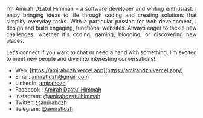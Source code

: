 <!-- ![banner](https://github.com/slvally/slvally/assets/133903731/b14e3dcd-4bd8-4d90-a11b-74be3e5461ee) -->
<!--
<h1 align="center">
  Haloo!
 <img src="https://media.tenor.com/RpXukdyagxsAAAAi/angry-fox.gif" width="60px"/>
<!--   <img src="https://media.tenor.com/YLOlmVlg304AAAAi/shiro-cute.gif" width="60px"/>  -->
<!-- </h1> 

<div align="center">
  <img src="https://github-readme-stats.vercel.app/api?username=amirahdzh&show_icons=true&theme=dracula" alt="Amiw's Github Stats">
  <br><br>
  <img src="https://komarev.com/ghpvc/?username=amirahdzh&color=F4A4B5&style=ff69b4" alt="Amiw's Github Profile Views" />
<!--   <img src="https://wakatime.com/badge/user/7a831ab0-e43a-4215-aa08-92f915bed065.svg" alt="Total time coded since May 13 2019" /> -->
  <!--<br><br>
  <!--<details>
    <summary>My Detail Stats (click me to toggle 👀)</summary>
    <br>
    <p><img src="https://github-readme-stats.vercel.app/api/top-langs/?username=amirahdzh&theme=algolia&hide_border=true&langs_count=5" alt="Most used languages" /></p>
    <p><img src="https://github-readme-streak-stats.herokuapp.com/?user=amirahdzh&theme=algolia" alt="Stat Streak" /></p>
    <p><img src="https://github-profile-trophy.vercel.app/?username=amirahdzh&theme=algolia&margin-w=5&margin-h=5" alt="Github Trophy" /></p>
  </details>
</div>
<br>

<!-- [![Typing SVG](https://readme-typing-svg.herokuapp.com/?lines=Hi+There!;Glad+to+See+You+Here!+👋)](https://git.io/typing-svg) -->
<!-- [![Typing SVG](https://readme-typing-svg.herokuapp.com?font=Fira+Code&pause=200&color=F7CB00&width=435&lines=Hi+There!;Glad+to+See+You+Here!+👋)](https://git.io/typing-svg) -->
<!-- [![Typing SVG](https://readme-typing-svg.herokuapp.com?font=Fira&color=F7CB00&width=435&lines=Hi+There!;Glad+to+See+You+Here!+👋)](https://git.io/typing-svg) -->

<p align="justify">I’m Amirah Dzatul Himmah – a software developer and writing enthusiast. I enjoy bringing ideas to life through coding and creating solutions that simplify everyday tasks. With a particular passion for web development, I design and build engaging, functional websites. Always eager to tackle new challenges, whether it's coding, gaming, blogging, or discovering new places.<p>
<p align="justify">Let’s connect if you want to chat or need a hand with something. I’m excited to meet new people and dive into interesting conversations!.<p>

- Web: [https://amirahdzh.vercel.app](https://amirahdzh.vercel.app/)
- Email: [amirahdzh@gmail.com](mailto:amirahdzh@gmail.com)
- LinkedIn: [amirahdzh](https://www.linkedin.com/in/amirahdzh)
- Facebook : [Amirah Dzatul Himmah](https://www.facebook.com/in/amirahdzh)
- Instagram: [@amirahdzatulhimmah](https://instagram.com/amirahdzatulhimmah)
- Twitter: [@amirahdzh](https://twitter.com/amirahdzh)
- Telegram: [@amirahdzh](https://t.me/amirahdzh)

<!-- <img alt="" src="https://media.tenor.com/MYDG91HHJ-oAAAAC/vestia-zeta-hololive.gif" align="right"  width="50%" marginLeft="2em"/> -->
<!-- <img alt="" src="https://media.tenor.com/Hyma91bpX1UAAAAC/no-game-no-life-ngnl.gif" align="right"  width="50%" marginLeft="3em"/> -->
<!-- <img height="180em" src="https://github-readme-stats-eight-theta.vercel.app/api?username=rihitoRiku&show_icons=true&theme=vision-friendly-dark&include_all_commits=true&count_private=true" align="right"  width="50%" marginLeft="2em"/> -->
<!-- <img height="180em" src="https://github-readme-stats-eight-theta.vercel.app/api?username=rihitoRiku&show_icons=true&theme=dark&include_all_commits=true&count_private=true" align="right"  width="50%" marginLeft="2em"/> -->
<!-- <img alt="" src="https://media.tenor.com/Wm2_dA3yx4oAAAAd/%E3%83%A0%E3%83%BC%E3%83%8A-%E3%83%9B%E3%83%AD%E3%83%A9%E3%82%A4%E3%83%96.gif" align="right"  width="50%" marginLeft="2em"/> -->

<!-- 🌍&nbsp;Based in Bandung, Indonesia.\
<!-- ✉️&nbsp;You can reach me at amirahdzh@gmail.com! .\
<!-- 🖥️&nbsp;See my portfolio at https://amirahdzh.vercel.app/

<!--
### 🌐 Socials

<p align="left">
  
[![LinkedIn](https://img.shields.io/badge/LinkedIn-%230077B5.svg?logo=linkedin&logoColor=white)](https://linkedin.com/in/amirahdzh) [![Instagram](https://img.shields.io/badge/Instagram-%230077B5.svg?logo=instagram&logoColor=white)](https://www.instagram.com/rihito.riku) [![Facebook](https://img.shields.io/badge/Facebook-%230077B5.svg?logo=facebook&logoColor=white)](https://www.facebook.com/rihitoRiku/)
<!-- <img src="{[BadgeURLHere](https://img.shields.io/badge/LinkedIn-0077B5?style=for-the-badge&logo=linkedin&logoColor=white)}" />
 
</p>
-->

<!-- ### 🛠️ Techstack
<p align="left">
  
![](https://img.shields.io/badge/Code-JavaScript-informational?style=flat&color=informational&logo=javascript)
![](https://img.shields.io/badge/Code-React-informational?style=flat&color=informational&logo=react)
![](https://img.shields.io/badge/Code-TypeScript-informational?style=flat&color=informational)
![](https://img.shields.io/badge/Code-Node-informational?style=flat&color=informational&logo=node.js)
![](https://img.shields.io/badge/Code-Tailwind%20CSS-informational?style=flat&color=informational&logo=tailwind-css)
![](https://img.shields.io/badge/Code-Laravel-informational?style=flat&color=informational&logo=laravel)
![](https://img.shields.io/badge/Code-PHP-informational?style=flat&color=informational&logo=php)
![](https://img.shields.io/badge/Platform-Google%20Cloud-informational?style=flat&color=informational&logo=google-cloud)
![](https://img.shields.io/badge/Framework-Next.js-informational?style=flat&color=informational&logo=next.js)
![](https://img.shields.io/badge/Database-MongoDB-informational?style=flat&color=informational&logo=mongodb)
![](https://img.shields.io/badge/Framework-Express.js-informational?style=flat&color=informational&logo=express)
<!-- ![](https://img.shields.io/badge/ORM-Prisma-informational?style=flat&color=informational&logo=prisma) -->
<!-- ![](https://img.shields.io/badge/Platform-AWS-informational?style=flat&color=informational&logo=amazon-aws) -->
<!-- ![](https://img.shields.io/badge/Design-Figma-informational?style=flat&color=informational&logo=figma)

</p>


![Dart](https://img.shields.io/badge/dart-%230175C2.svg?style=flat-square&logo=dart&logoColor=white) ![Python](https://img.shields.io/badge/python-3670A0?style=flat-square&logo=python&logoColor=ffdd54) ![R](https://img.shields.io/badge/r-%23276DC3.svg?style=flat-square&logo=r&logoColor=white) ![Vercel](https://img.shields.io/badge/vercel-%23000000.svg?style=flat-square&logo=vercel&logoColor=white) ![Firebase](https://img.shields.io/badge/firebase-%23039BE5.svg?style=flat-square&logo=firebase) ![Anaconda](https://img.shields.io/badge/Anaconda-%2344A833.svg?style=flat-square&logo=anaconda&logoColor=white) ![Bootstrap](https://img.shields.io/badge/bootstrap-%23563D7C.svg?style=flat-square&logo=bootstrap&logoColor=white) ![Flask](https://img.shields.io/badge/flask-%23000.svg?style=flat-square&logo=flask&logoColor=white) ![Flutter](https://img.shields.io/badge/Flutter-%2302569B.svg?style=flat-square&logo=Flutter&logoColor=white) ![MUI](https://img.shields.io/badge/MUI-%230081CB.svg?style=flat-square&logo=material-ui&logoColor=white) ![MySQL](https://img.shields.io/badge/mysql-%2300f.svg?style=flat-square&logo=mysql&logoColor=white) ![CSS3](https://img.shields.io/badge/css3-%231572B6.svg?style=flat-square&logo=css3&logoColor=white) ![HTML5](https://img.shields.io/badge/html5-%23E34F26.svg?style=flat-square&logo=html5&logoColor=white) ![jQuery](https://img.shields.io/badge/jquery-%230769AD.svg?style=flat-square&logo=jquery&logoColor=white)


<!-- # 📊 Statistics -->
<!--
<p align="start">
 <a href="https://github.com/darkRihito">
  <img height="180em" src="https://github-readme-stats-eight-theta.vercel.app/api?username=darkRihito&show_icons=true&theme=vision-friendly-dark&include_all_commits=true&count_private=true"/>
</a> 
  
<a href="https://github.com/rihitoRiku">
  <img height="180em" src="https://github-readme-stats-eight-theta.vercel.app/api?username=rihitoRiku&show_icons=true&theme=dark&include_all_commits=true&count_private=true"/>
</a> 
<a href="https://github.com/darkRihito">
  <img height="180em" src="https://github-readme-stats-eight-theta.vercel.app/api/top-langs/?username=darkRihito&layout=compact&langs_count=9&theme=dark"/>
</a>  

</p>
-->
<!-- <div><img width="80%" src="https://media.tenor.com/FDEUowEjV9oAAAAC/no-game-no-life-anime.gif"/></div> -->
<!--  <div><img width="80%" src="https://media.tenor.com/KwEWMvs2RhUAAAAC/oshi-no-ko-yaosobi.gif"/></div> -->
<!-- <div><img width="80%" src="https://github.com/slvally/slvally/blob/main/ezgif-5-1f7a137a3d.gif"/></div> -->
<!-- <div><img width="80%" src="https://media.tenor.com/IqqjXGYjtHYAAAAC/anime-pink-hair.gif"/></div> -->
<!-- ![image](https://github.com/slvally/slvally/assets/133903731/4a3c000f-a17f-4fba-8e6b-b41f3c85e473) -->


